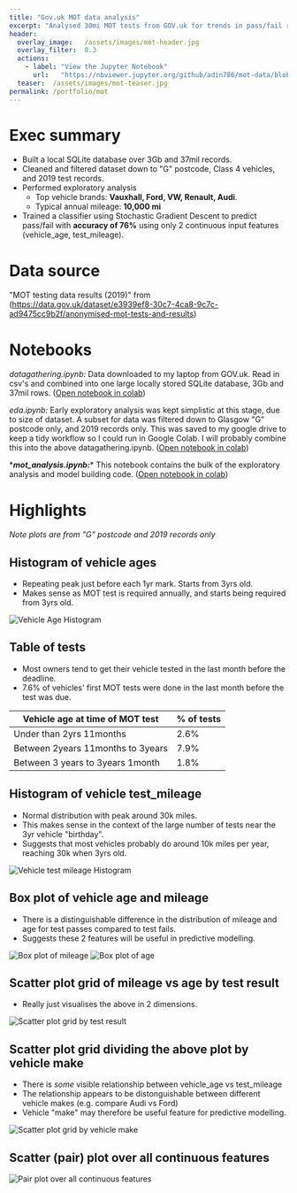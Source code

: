 ```yaml
---
title: "Gov.uk MOT data analysis"
excerpt: "Analysed 30mi MOT tests from GOV.uk for trends in pass/fail rates"
header:
  overlay_image:   /assets/images/mot-header.jpg
  overlay_filter:  0.3
  actions:
    - label: "View the Jupyter Notebook"
	  url:   "https://nbviewer.jupyter.org/github/adin786/mot-data/blob/main/mot_analysis.ipynb"
  teaser:  /assets/images/mot-teaser.jpg
permalink: /portfolio/mot
---
```

# Exec summary
- Built a local SQLite database over 3Gb and 37mil records.
- Cleaned and filtered dataset down to "G" postcode, Class 4 vehicles, and 2019 test records.
- Performed exploratory analysis 
  - Top vehicle brands: **Vauxhall, Ford, VW, Renault, Audi**.
  - Typical annual mileage: **10,000 mi**
- Trained a classifier using Stochastic Gradient Descent to predict pass/fail with **accuracy of 76%** using only 2 continuous input features (vehicle_age, test_mileage).

# Data source
"MOT testing data results (2019)" from (https://data.gov.uk/dataset/e3939ef8-30c7-4ca8-9c7c-ad9475cc9b2f/anonymised-mot-tests-and-results)

# Notebooks
*datagathering.ipynb:* Data downloaded to my laptop from GOV.uk. Read in csv's and combined into one large locally stored SQLite database, 3Gb and 37mil rows. 
([Open notebook in colab](https://githubtocolab.com/adin786/mot-data/blob/main/datagathering.ipynb))

*eda.ipynb:* Early exploratory analysis was kept simplistic at this stage, due to size of dataset.  A subset for data was filtered down to Glasgow "G" postcode only, and 2019 records only.  This was saved to my google drive to keep a tidy workflow so I could run in Google Colab.  I will probably combine this into the above datagathering.ipynb. ([Open notebook in colab](https://githubtocolab.com/adin786/mot-data/blob/main/eda.ipynb))

\****mot_analysis.ipynb:***\* This notebook contains the bulk of the exploratory analysis and model building code. ([Open notebook in colab](https://githubtocolab.com/adin786/mot-data/blob/main/mot_analysis.ipynb))

# Highlights
*Note plots are from "G" postcode and 2019 records only*

## Histogram of vehicle ages
- Repeating peak just before each 1yr mark. Starts from 3yrs old.
- Makes sense as MOT test is required annually, and starts being required from 3yrs old. 

![Vehicle Age Histogram](./images/vehicleage_histplot.png)

## Table of tests
- Most owners tend to get their vehicle tested in the last month before the deadline.
- 7.6% of vehicles' first MOT tests were done in the last month before the test was due. 

|Vehicle age at time of MOT test|% of tests|
|-----|----|
|Under than 2yrs 11months|2.6%|
|Between 2years 11months to 3years|7.9%|
|Between 3 years to 3years 1month|1.8%|

## Histogram of vehicle test_mileage
- Normal distribution with peak around 30k miles. 
- This makes sense in the context of the large number of tests near the 3yr vehicle "birthday".
- Suggests that most vehicles probably do around 10k miles per year, reaching 30k when 3yrs old.

![Vehicle test mileage Histogram](./images/testmileage_histplot.png)

## Box plot of vehicle age and mileage
- There is a distinguishable difference in the distribution of mileage and age for test passes compared to test fails.
- Suggests these 2 features will be useful in predictive modelling.

![Box plot of mileage](./images/boxplot_mileage.png)
![Box plot of age](./images/boxplot_age.png)

## Scatter plot grid of mileage vs age by test result
- Really just visualises the above in 2 dimensions.

![Scatter plot grid by test result](./images/pairplot_bytestresult.png)

## Scatter plot grid dividing the above plot by vehicle make
- There is *some* visible relationship between vehicle_age vs test_mileage
- The relationship appears to be distonguishable between different vehicle makes (e.g. compare Audi vs Ford)
- Vehicle "make" may therefore be useful feature for predictive modelling.

![Scatter plot grid by vehicle make](./images/pairplot_bymake.png)

## Scatter (pair) plot over all continuous features

![Pair plot over all continuous features](./images/Pairplot.png)